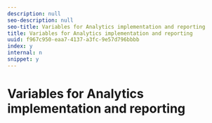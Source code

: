 ```yaml
---
description: null
seo-description: null
seo-title: Variables for Analytics implementation and reporting
title: Variables for Analytics implementation and reporting
uuid: f967c950-eaa7-4137-a3fc-9e57d796bbbb
index: y
internal: n
snippet: y
---
```


# Variables for Analytics implementation and reporting

